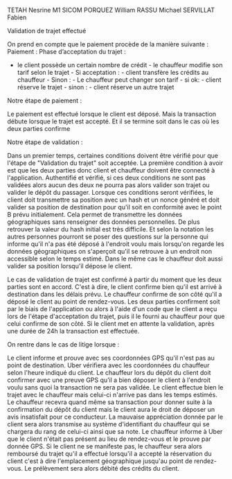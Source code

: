 TETAH Nesrine										M1 SICOM
PORQUEZ William
RASSU Michael 
SERVILLAT Fabien





Validation de trajet effectué



On prend en compte que le paiement procède de la manière suivante :    
Paiement :
Phase d’acceptation du trajet :
- le client possède un certain nombre de crédit 
    	- le chauffeur modifie son tarif selon le trajet
    	- Si acceptation : 
        		- client transfère les crédits au chauffeur
    	- Sinon :
        		- Le chauffeur peut changer son tarif
        	- si ok: 
            		- client réserve le trajet
        	- sinon : 
            		- client réserve un autre trajet 
                
                
Notre étape de paiement : 

Le paiement est effectué lorsque le client est déposé. Mais la transaction débute lorsque le trajet est accepté. Et il se termine soit dans le cas où les deux parties confirme 

Notre étape de validation :

Dans un premier temps, certaines conditions doivent être vérifié pour que l'étape de "Validation du trajet" soit acceptée. La première condition à avoir est que les deux parties donc client et chauffeur doivent être connecté à l'application. Authentifié et vérifié, si ces deux conditions ne sont pas validées alors aucun des deux ne pourra pas alors valider son trajet ou valider le dépôt du passager. Lorsque ces conditions seront vérifiées, le client doit transmettre sa position avec un hash et un nonce généré et doit valider sa position de destination pour qu'il soit en conformité avec le point B prévu initialement. Cela permet de transmettre les données géographiques sans renseigner des données personnelles. De plus retrouver la valeur du hash initial est très difficile. Et selon la notation les autres personnes pourront se poser des questions sur la personne qui informe qu'il n'a pas été déposé à l'endroit voulu mais lorsqu'on regarde les données géographiques on s'aperçoit qu'il se retrouve à un endroit non accessible selon le temps estimé. Dans le même cas le chauffeur doit aussi valider sa position lorsqu'il dépose le client.

Le cas de validation de trajet est confirmé à partir du moment que les deux parties sont en accord. C'est à dire, le client confirme bien qu'il est arrivé à destination dans les délais prévu. Le chauffeur confirme de son côté qu'il a déposé le client au point de rendez-vous. Les deux parties confirment soit par le biais de l'application ou alors à l'aide d'un code que le client a reçu lors de l'étape d'acceptation du trajet, puis il le fourni au chauffeur pour que celui confirme de son côté. Si le client met en attente la validation, après une durée de 24h la transaction est effectuée. 

On rentre dans le cas de litige lorsque :

Le client informe et prouve avec ses coordonnées GPS qu'il n'est pas au point de destination. Uber vérifiera avec les coordonnées du chauffeur selon l'heure indiqué du client. Le chauffeur lors du dépôt du client doit confirmer avec une preuve GPS qu’il a bien déposer le client à l'endroit voulu sans quoi la transaction ne sera pas validée. 
Le client effectue bien le trajet avec le chauffeur mais celui-ci n'arrive pas dans les temps estimés. Le chauffeur recevra quand même sa transaction pour donner suite à la confirmation du dépôt du client mais le client aura le droit de déposer un avis insatisfait pour ce conducteur. La mauvaise appréciation donnée par le client sera alors transmise au système d'identifiant du chauffeur qui se chargera du rang de celui-ci ainsi que sa note. 
Le chauffeur informe à Uber que le client n'était pas présent au lieu de rendez-vous et le prouve par donnée GPS. Si le client ne se manifeste pas, le chauffeur sera alors remboursé du trajet qu'il a effectué lorsqu'il a accepté la réservation du client c'est à dire l'emplacement géographique jusqu'au point de rendez-vous. Le prélèvement sera alors débité des crédits du client.
